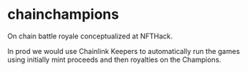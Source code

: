 # chainchampions
On chain battle royale conceptualized at NFTHack. 

In prod we would use Chainlink Keepers to automatically run the games using initially mint proceeds and then royalties on the Champions.
